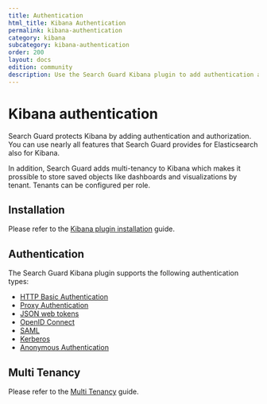 ```yaml
---
title: Authentication
html_title: Kibana Authentication
permalink: kibana-authentication
category: kibana
subcategory: kibana-authentication
order: 200
layout: docs
edition: community
description: Use the Search Guard Kibana plugin to add authentication and session management to Kibana.
---
```

<!---
Copyright 2020 floragunn GmbH
-->

# Kibana authentication

Search Guard protects Kibana by adding authentication and authorization. You can use nearly all features that Search Guard provides for Elasticsearch also for Kibana.

In addition, Search Guard adds multi-tenancy to Kibana which makes it prossible to store saved objects like dashboards and visualizations by tenant. Tenants can be configured per role.

## Installation

Please refer to the [Kibana plugin installation](kibana_installation.md) guide.

## Authentication

The Search Guard Kibana plugin supports the following authentication types:

* [HTTP Basic Authentication](kibana_authentication_basicauth.md)
* [Proxy Authentication](kibana_authentication_proxy.md)
* [JSON web tokens](kibana_authentication_jwt.md)
* [OpenID Connect](kibana_authentication_openid.md)
* [SAML](kibana_authentication_saml.md)
* [Kerberos](kibana_authentication_kerberos.md)
* [Anonymous Authentication](kibana_authentication_anonymous.md)

## Multi Tenancy

Please refer to the [Multi Tenancy](kibana_multitenancy.md) guide.